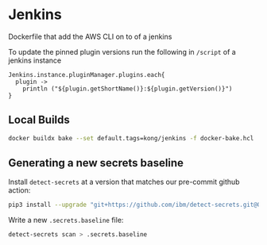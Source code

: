 # Jenkins

Dockerfile that add the AWS CLI on to of a jenkins

To update the pinned plugin versions run the following in `/script` of a jenkins instance

```
Jenkins.instance.pluginManager.plugins.each{
  plugin ->
    println ("${plugin.getShortName()}:${plugin.getVersion()}")
}
```

## Local Builds

```bash
docker buildx bake --set default.tags=kong/jenkins -f docker-bake.hcl
```

## Generating a new secrets baseline

Install `detect-secrets` at a version that matches our pre-commit github action:

```bash
pip3 install --upgrade "git+https://github.com/ibm/detect-secrets.git@0.13.1+ibm.50.dss#egg=detect-secrets"
```

Write a new `.secrets.baseline` file:

```bash
detect-secrets scan > .secrets.baseline 
```
